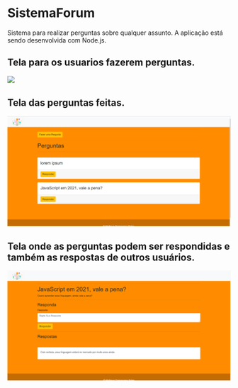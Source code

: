 # SistemaForum
Sistema para realizar perguntas sobre qualquer assunto. A aplicação está sendo desenvolvida com Node.js.  

<h2>Tela para os usuarios fazerem perguntas.</h2>
<img  src="https://github.com/masaless/SistemaForum/blob/main/Img%20read/P%C3%A1gina%20de%20perguntas.png">

<h2>Tela das perguntas feitas.</h2>
<img src="https://github.com/masaless/SistemaForum/blob/main/Img%20read/Pagina%20onde%20fica%20as%20perguntas%20feitas.png">

<h2>Tela onde as perguntas podem ser respondidas e também as respostas de outros usuários.</h2>
<img src="https://github.com/masaless/SistemaForum/blob/main/Img%20read/Pagina%20das%20perguntas%20e%20um%20campo%20para%20responder%20as%20perguntas.png">
